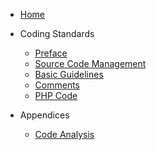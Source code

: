 - [Home](/coding-standards/home.md)
- Coding Standards
    - [Preface](coding-standards/chapters/preface.md)
    - [Source Code Management](coding-standards/chapters/source-code-management.md)
    - [Basic Guidelines](coding-standards/chapters/basic-guidelines.md)
    - [Comments](coding-standards/chapters/comments.md)
    - [PHP Code](coding-standards/chapters/php.md)

- Appendices
    - [Code Analysis](appendices/analysis.md)
